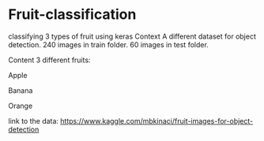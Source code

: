# Fruit-classification
classifying 3 types of fruit using keras                                                                                                      Context
A different dataset for object detection. 240 images in train folder. 60 images in test folder.

Content
3 different fruits:

Apple

Banana

Orange


link to the data: https://www.kaggle.com/mbkinaci/fruit-images-for-object-detection
